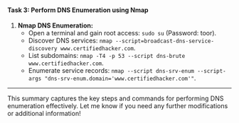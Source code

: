 #### Task 3: Perform DNS Enumeration using Nmap

1. **Nmap DNS Enumeration:**
   - Open a terminal and gain root access: `sudo su` (Password: toor).
   - Discover DNS services: `nmap --script=broadcast-dns-service-discovery www.certifiedhacker.com`.
   - List subdomains: `nmap -T4 -p 53 --script dns-brute www.certifiedhacker.com`.
   - Enumerate service records: `nmap --script dns-srv-enum --script-args "dns-srv-enum.domain='www.certifiedhacker.com'"`.

---

This summary captures the key steps and commands for performing DNS enumeration effectively. Let me know if you need any further modifications or additional information!